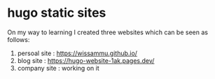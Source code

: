 # hugo static sites 
On my way to learning I created three websites which can be seen as follows:
1. persoal site : https://wissammu.github.io/  
2. blog site : https://hugo-website-1ak.pages.dev/
3. company site : working on it

